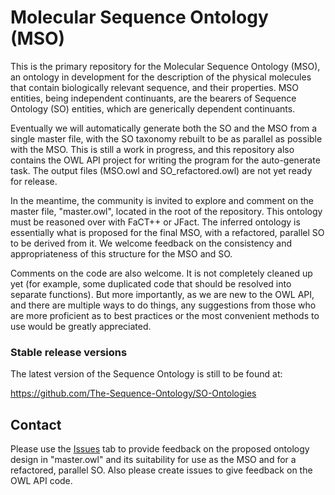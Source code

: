 # Molecular Sequence Ontology (MSO)

This is the primary repository for the Molecular Sequence Ontology (MSO), an ontology in development for the description of the physical molecules that contain biologically relevant sequence, and their properties. MSO entities, being independent continuants, are the bearers of Sequence Ontology (SO) entities, which are generically dependent continuants.

Eventually we will automatically generate both the SO and the MSO from a single master file, with the SO taxonomy rebuilt to be as parallel as possible with the MSO. This is still a work in progress, and this repository also contains the OWL API project for writing the program for the auto-generate task. The output files (MSO.owl and SO_refactored.owl) are not yet ready for release.

In the meantime, the community is invited to explore and comment on the master file, "master.owl", located in the root of the repository. This ontology must be reasoned over with FaCT++ or JFact. The inferred ontology is essentially what is proposed for the final MSO, with a refactored, parallel SO to be derived from it. We welcome feedback on the consistency and appropriateness of this structure for the MSO and SO.

Comments on the code are also welcome. It is not completely cleaned up yet (for example, some duplicated code that should be resolved into separate functions). But more importantly, as we are new to the OWL API, and there are multiple ways to do things, any suggestions from those who are more proficient as to best practices or the most convenient methods to use would be greatly appreciated.

### Stable release versions

The latest version of the Sequence Ontology is still to be found at:

https://github.com/The-Sequence-Ontology/SO-Ontologies

## Contact
Please use the [Issues](https://github.com/The-Sequence-Ontology/MSO/issues) tab to provide feedback on the proposed ontology design in "master.owl" and its suitability for use as the MSO and for a refactored, parallel SO. Also please create issues to give feedback on the OWL API code.

